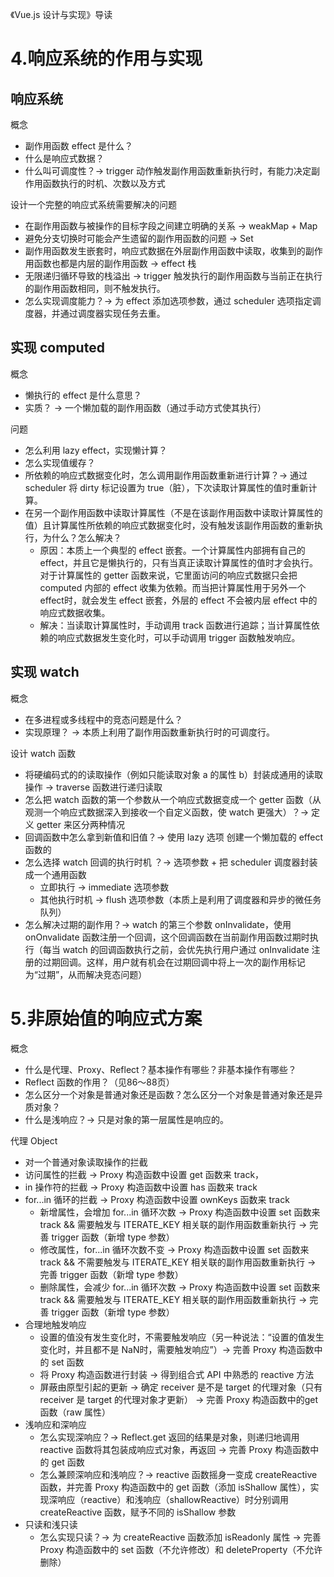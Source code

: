 《Vue.js 设计与实现》导读
# 4.响应系统的作用与实现
## 响应系统
概念
- 副作用函数 effect 是什么？
- 什么是响应式数据？
- 什么叫可调度性？-> trigger 动作触发副作用函数重新执行时，有能力决定副作用函数执行的时机、次数以及方式  

设计一个完整的响应式系统需要解决的问题
- 在副作用函数与被操作的目标字段之间建立明确的关系 -> weakMap + Map
- 避免分支切换时可能会产生遗留的副作用函数的问题 -> Set
- 副作用函数发生嵌套时，响应式数据在外层副作用函数中读取，收集到的副作用函数也都是内层的副作用函数 -> effect 栈
- 无限递归循环导致的栈溢出 -> trigger 触发执行的副作用函数与当前正在执行的副作用函数相同，则不触发执行。
- 怎么实现调度能力？-> 为 effect 添加选项参数，通过 scheduler 选项指定调度器，并通过调度器实现任务去重。

## 实现 computed
概念
- 懒执行的 effect 是什么意思？
- 实质？ -> 一个懒加载的副作用函数（通过手动方式使其执行）  

问题
- 怎么利用 lazy effect，实现懒计算？
- 怎么实现值缓存？
- 所依赖的响应式数据变化时，怎么调用副作用函数重新进行计算？-> 通过 scheduler 将 dirty 标记设置为 true（脏），下次读取计算属性的值时重新计算。
- 在另一个副作用函数中读取计算属性（不是在该副作用函数中读取计算属性的值）且计算属性所依赖的响应式数据变化时，没有触发该副作用函数的重新执行，为什么？怎么解决？
  - 原因：本质上一个典型的 effect 嵌套。一个计算属性内部拥有自己的 effect，并且它是懒执行的，只有当真正读取计算属性的值时才会执行。对于计算属性的 getter 函数来说，它里面访问的响应式数据只会把 computed 内部的 effect 收集为依赖。而当把计算属性用于另外一个 effect时，就会发生 effect 嵌套，外层的 effect 不会被内层 effect 中的响应式数据收集。
  - 解决：当读取计算属性时，手动调用 track 函数进行追踪；当计算属性依赖的响应式数据发生变化时，可以手动调用 trigger 函数触发响应。  

## 实现 watch
概念
- 在多进程或多线程中的竞态问题是什么？
- 实现原理？ -> 本质上利用了副作用函数重新执行时的可调度行。  

设计 watch 函数
- 将硬编码式的的读取操作（例如只能读取对象 a 的属性 b）封装成通用的读取操作 -> traverse 函数进行递归读取
- 怎么把 watch 函数的第一个参数从一个响应式数据变成一个 getter 函数（从观测一个响应式数据深入到接收一个自定义函数，使 watch 更强大）？->  定义 getter 来区分两种情况
- 回调函数中怎么拿到新值和旧值？-> 使用 lazy 选项 创建一个懒加载的 effect 函数的
- 怎么选择 watch 回调的执行时机 ？-> 选项参数 + 把 scheduler 调度器封装成一个通用函数
  - 立即执行 -> immediate 选项参数
  - 其他执行时机 -> flush 选项参数（本质上是利用了调度器和异步的微任务队列）
- 怎么解决过期的副作用？-> watch 的第三个参数 onInvalidate，使用 onOnvalidate 函数注册一个回调，这个回调函数在当前副作用函数过期时执行（每当 watch 的回调函数执行之前，会优先执行用户通过 onInvalidate 注册的过期回调。这样，用户就有机会在过期回调中将上一次的副作用标记为“过期”，从而解决竞态问题）

# 5.非原始值的响应式方案
概念
- 什么是代理、Proxy、Reflect？基本操作有哪些？非基本操作有哪些？
- Reflect 函数的作用？（见86～88页）
- 怎么区分一个对象是普通对象还是函数？怎么区分一个对象是普通对象还是异质对象？
- 什么是浅响应？-> 只是对象的第一层属性是响应的。  

代理 Object
- 对一个普通对象读取操作的拦截
- 访问属性的拦截 -> Proxy 构造函数中设置 get 函数来 track，
- in 操作符的拦截 -> Proxy 构造函数中设置 has 函数来 track
- for...in 循环的拦截 -> Proxy 构造函数中设置 ownKeys 函数来 track
  - 新增属性，会增加 for...in 循环次数 -> Proxy 构造函数中设置 set 函数来 track && 需要触发与 ITERATE_KEY 相关联的副作用函数重新执行 -> 完善 trigger 函数（新增 type 参数）
  - 修改属性，for...in 循环次数不变 -> Proxy 构造函数中设置 set 函数来 track && 不需要触发与 ITERATE_KEY 相关联的副作用函数重新执行 -> 完善 trigger 函数（新增 type 参数）
  - 删除属性，会减少 for...in 循环次数 -> Proxy 构造函数中设置 set 函数来 track && 需要触发与 ITERATE_KEY 相关联的副作用函数重新执行 -> 完善 trigger 函数（新增 type 参数）
- 合理地触发响应
  - 设置的值没有发生变化时，不需要触发响应（另一种说法：“设置的值发生变化时，并且都不是 NaN时，需要触发响应”）-> 完善 Proxy 构造函数中的 set 函数
  - 将 Proxy 构造函数进行封装 -> 得到组合式 API 中熟悉的 reactive 方法
  - 屏蔽由原型引起的更新 -> 确定 receiver 是不是 target 的代理对象（只有 receiver 是 target 的代理对象才更新） -> 完善 Proxy 构造函数中的get 函数（raw 属性）
- 浅响应和深响应
  - 怎么实现深响应？-> Reflect.get 返回的结果是对象，则递归地调用 reactive 函数将其包装成响应式对象，再返回 -> 完善 Proxy 构造函数中的 get 函数
  - 怎么兼顾深响应和浅响应？-> reactive 函数摇身一变成 createReactive 函数，并完善 Proxy 构造函数中的 get 函数（添加 isShallow 属性），实现深响应（reactive）和浅响应（shallowReactive）时分别调用 createReactive 函数，赋予不同的 isShallow 参数
- 只读和浅只读
  - 怎么实现只读？-> 为 createReactive 函数添加 isReadonly 属性 -> 完善 Proxy 构造函数中的 set 函数（不允许修改）和 deleteProperty（不允许删除）
